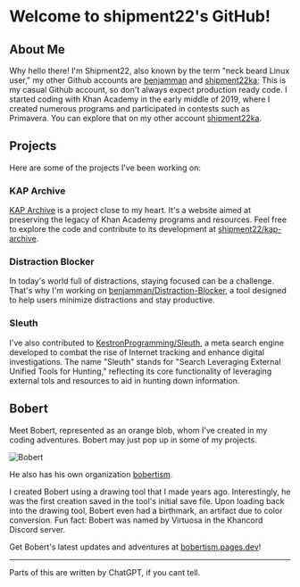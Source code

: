 # Welcome to shipment22's GitHub!

## About Me
Why hello there! I'm Shipment22, also known by the term "neck beard Linux user," my other Github accounts are [benjamman](https://github.com/benjamman) and [shipment22ka](https://github.com/shipment22ka); This is my casual Github account, so don't always expect production ready code. I started coding with Khan Academy in the early middle of 2019, where I created numerous programs and participated in contests such as Primavera. You can explore that on my other account [shipment22ka](https://github.com/shipment22ka).

## Projects
Here are some of the projects I've been working on:

### KAP Archive
[KAP Archive](https://kap-archive.bhavjit.com/) is a project close to my heart. It's a website aimed at preserving the legacy of Khan Academy programs and resources. Feel free to explore the code and contribute to its development at [shipment22/kap-archive](https://github.com/shipment22/kap-archive).

### Distraction Blocker
In today's world full of distractions, staying focused can be a challenge. That's why I'm working on [benjamman/Distraction-Blocker](https://github.com/benjamman/distraction-blocker), a tool designed to help users minimize distractions and stay productive.

### Sleuth
I've also contributed to [KestronProgramming/Sleuth](https://github.com/KestronProgramming/Sleuth), a meta search engine developed to combat the rise of Internet tracking and enhance digital investigations. The name "Sleuth" stands for "Search Leveraging External Unified Tools for Hunting," reflecting its core functionality of leveraging external tols and resources to aid in hunting down information.

## Bobert
Meet Bobert, represented as an orange blob, whom I've created in my coding adventures. Bobert may just pop up in some of my projects. 

![Bobert](https://bobertism.pages.dev/boberts/large/bobert.png) 

He also has his own organization [bobertism](https://github.com/bobertism).

I created Bobert using a drawing tool that I made years ago. Interestingly, he was the first creation saved in the tool's initial save file. Upon loading back into the drawing tool, Bobert even had a birthmark, an artifact due to color conversion. Fun fact: Bobert was named by Virtuosa in the Khancord Discord server.

Get Bobert's latest updates and adventures at [bobertism.pages.dev](https://bobertism.pages.dev)!

---

Parts of this are written by ChatGPT, if you cant tell.
